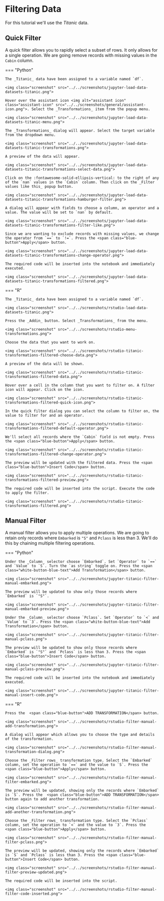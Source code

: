# Filtering Data

<!-- https://user-images.githubusercontent.com/46192475/182823427-61bf2e88-db15-4aa8-bf85-054b21c9e6ac.mp4 -->

For this tutorial we'll use the _Titanic_ data.

## Quick Filter

A quick filter allows you to rapidly select a subset of rows. It only allows for a single operation. We are going remove records with missing values in the `Cabin` column. 

=== "Python"

    The _Titanic_ data have been assigned to a variable named `df`.

    <img class="screenshot" src="../../screenshots/jupyter-load-data-datasets-titanic.png">

    Hover over the assistant icon <img alt="assistant icon" class="assistant-icon" src="../../screenshots/general/assistant-icon.png">. Select the _Transformations_ item from the popup menu.

    <img class="screenshot" src="../../screenshots/jupyter-load-data-datasets-titanic-menu.png">

    The _Transformations_ dialog will appear. Select the target variable from the dropdown menu.

    <img class="screenshot" src="../../screenshots/jupyter-load-data-datasets-titanic-transformations.png">

    A preview of the data will appear.

    <img class="screenshot" src="../../screenshots/jupyter-load-data-datasets-titanic-transformations-select-data.png">

    Click on the :fontawesome-solid-ellipsis-vertical: to the right of any of the `nan` values in the `Cabin` column. Then click on the _Filter values like this_ popup button.

    <img class="screenshot" src="../../screenshots/jupyter-load-data-datasets-titanic-transformations-hamburger-filter.png">

    A dialog will appear with fields to choose a column, an operator and a value. The value will be set to `nan` by default.

    <img class="screenshot" src="../../screenshots/jupyter-load-data-datasets-titanic-transformations-filter-like.png">

    Since we are wanting to exclude records with missing values, we change the operator from `==` to `!=`. Press the <span class="blue-button">Apply</span> button.

    <img class="screenshot" src="../../screenshots/jupyter-load-data-datasets-titanic-transformations-change-operator.png">

    The required code will be inserted into the notebook and immediately executed.

    <img class="screenshot" src="../../screenshots/jupyter-load-data-datasets-titanic-transformations-filtered.png">

=== "R"

    The _Titanic_ data have been assigned to a variable named `df`.

    <img class="screenshot" src="../../screenshots/rstudio-load-data-datasets-titanic.png">

    Press the _Addin_ button. Select _Transformations_ from the menu.

    <img class="screenshot" src="../../screenshots/rstudio-menu-transformations.png">

    Choose the data that you want to work on.

    <img class="screenshot" src="../../screenshots/rstudio-titanic-transformations-filtered-choose-data.png">

    A preview of the data will be shown.

    <img class="screenshot" src="../../screenshots/rstudio-titanic-transformations-filtered-data.png">

    Hover over a cell in the column that you want to filter on. A filter icon will appear. Click on the icon.

    <img class="screenshot" src="../../screenshots/rstudio-titanic-transformations-filtered-quick-icon.png">

    In the quick filter dialog you can select the column to filter on, the value to filter for and an operator.

    <img class="screenshot" src="../../screenshots/rstudio-titanic-transformations-filtered-default-operator.png">

    We'll select all records where the `Cabin` field is not empty. Press the <span class="blue-button">Apply</span> button.

    <img class="screenshot" src="../../screenshots/rstudio-titanic-transformations-filtered-change-operator.png">

    The preview will be updated with the filtered data. Press the <span class="blue-button">Insert Code</span> button.

    <img class="screenshot" src="../../screenshots/rstudio-titanic-transformations-filtered-preview.png">

    The required code will be inserted into the script. Execute the code to apply the filter.

    <img class="screenshot" src="../../screenshots/rstudio-titanic-transformations-filtered.png">

## Manual Filter

A manual filter allows you to apply multiple operations. We are going to retain only records where `Embarked` is `"S"` and `Pclass` is less than 3. We'll do this by chaining multiple filtering operations.

=== "Python"

    Under the _Column_ selector choose `Embarked`. Set `Operator` to `==` and `Value` to `S`. Turn the `as string` toggle on. Press the <span class="white-button-blue-text">Add Transformation</span> button.

    <img class="screenshot" src="../../screenshots/jupyter-titanic-filter-manual-embarked.png">

    The preview will be updated to show only those records where `Embarked` is `"S"`.

    <img class="screenshot" src="../../screenshots/jupyter-titanic-filter-manual-embarked-preview.png">

    Under the _Column_ selector choose `Pclass`. Set `Operator` to `<` and `Value` to `3`. Press the <span class="white-button-blue-text">Add Transformation</span> button.

    <img class="screenshot" src="../../screenshots/jupyter-titanic-filter-manual-pclass.png">

    The preview will be updated to show only those records where `Embarked` is `"S"` and `Pclass` is less than 3. Press the <span class="blue-button">Insert Code</span> button.

    <img class="screenshot" src="../../screenshots/jupyter-titanic-filter-manual-pclass-preview.png">

    The required code will be inserted into the notebook and immediately executed.

    <img class="screenshot" src="../../screenshots/jupyter-titanic-filter-manual-insert-code.png">

=== "R"

    Press the  <span class="blue-button">ADD TRANSFORMATION</span> button.

    <img class="screenshot" src="../../screenshots/rstudio-filter-manual-add-transformation.png">

    A dialog will appear which allows you to choose the type and details of the transformation.

    <img class="screenshot" src="../../screenshots/rstudio-filter-manual-transformation-dialog.png">

    Choose the _Filter rows_ transformation type. Select the `Embarked` column, set the operation to `==` and the value to `S`. Press the  <span class="blue-button">Apply</span> button.

    <img class="screenshot" src="../../screenshots/rstudio-filter-manual-filter-embarked.png">

    The preview will be updated, showing only the records where `Embarked` is `S`. Press the  <span class="blue-button">ADD TRANSFORMATION</span> button again to add another transformation.

    <img class="screenshot" src="../../screenshots/rstudio-filter-manual-add-another-transformation.png">

    Choose the _Filter rows_ transformation type. Select the `Pclass` column, set the operation to `<` and the value to `3`. Press the  <span class="blue-button">Apply</span> button.

    <img class="screenshot" src="../../screenshots/rstudio-filter-manual-filter-pclass.png">

    The preview will be updated, showing only the records where `Embarked` is `S` and `Pclass` is less than 3. Press the <span class="blue-button">Insert Code</span> button.

    <img class="screenshot" src="../../screenshots/rstudio-filter-manual-filter-preview-updated.png">

    The required code will be inserted into the script.

    <img class="screenshot" src="../../screenshots/rstudio-filter-manual-filter-code-inserted.png">